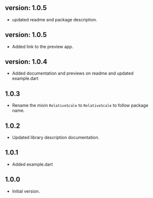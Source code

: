 ## version: 1.0.5

- updated readme and package description.

## version: 1.0.5

- Added link to the preview app.

## version: 1.0.4

- Added documentation and previews on readme and updated example.dart

## 1.0.3

- Rename the mixin `RelativeScale` to `RelativeScale` to follow package name.

## 1.0.2

- Updated library description documentation.

## 1.0.1

- Added example.dart

## 1.0.0

- Initial version.
